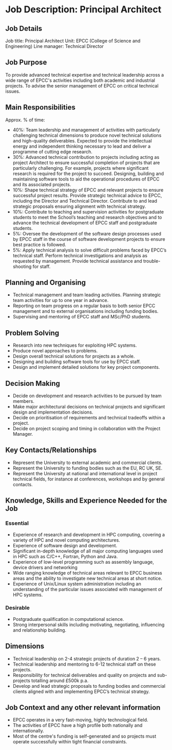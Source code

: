 # Job Description: Principal Architect

## Job Details

Job title: Principal Architect
Unit: EPCC (College of Science and Engineering)
Line manager: Technical Director

## Job Purpose

To provide advanced technical expertise and technical leadership across a wide range of EPCC's activities including both academic and industrial projects. To advise the senior management of EPCC on critical technical issues. 

## Main Responsibilities

Approx. % of time:

   - 40%: Team leadership and management of activities with particularly challenging technical dimensions to produce novel technical solutions and high-quality deliverables. Expected to provide the intellectual energy and independent thinking necessary to lead and deliver a programme of cutting edge research. 
   - 30%: Advanced technical contribution to projects including acting as project Architect to ensure successful completion of projects that are particularly challenging.  For example, projects where significant research is required for the project to succeed.  Designing, building and maintaining software tools to aid the operational procedures of EPCC and its associated projects.
   - 10%: Shape technical strategy of EPCC and relevant projects to ensure successful project results. Provide strategic technical advice to EPCC, including the Director and Technical Director. Contribute to and lead strategic proposals ensuring alignment with technical strategy. 
   - 10%: Contribute to teaching and supervision activities for postgraduate students to meet the School’s teaching and research objectives and to advance the technical development of EPCC staff and postgraduate students.
   - 5%: Oversee the development of the software design processes used by EPCC staff in the course of software development projects to ensure best practice is followed.
   - 5%: Apply technical analysis to solve difficult problems faced by EPCC’s technical staff. Perform technical investigations and analysis as requested by management. Provide technical assistance and trouble-shooting for staff.

## Planning and Organising

   - Technical management and team leading activities. Planning strategic team activities for up to one year in advance. 
   - Reporting on team progress on a regular basis to both senior EPCC management and to external organisations including funding bodies.
   - Supervising and mentoring of EPCC staff and MSc/PhD students.

## Problem Solving

   - Research into new techniques for exploiting HPC systems.
   - Produce novel approaches to problems.
   - Design overall technical solutions for projects as a whole.
   - Designing and building software tools for use by EPCC staff.
   - Design and implement detailed solutions for key project components.

## Decision Making

   - Decide on development and research activities to be pursued by team members.
   - Make major architectural decisions on technical projects and significant design and implementation decisions.
   - Decide on prioritisation of requirements and technical tradeoffs within a project.
   - Decide on project scoping and timing in collaboration with the Project Manager.  

## Key Contacts/Relationships  

   - Represent the University to external academic and commercial clients.
   - Represent the University to funding bodies such as the EU, RC UK, SE.
   - Represent the University at national and international level in project technical fields, for instance at conferences, workshops and by general contacts.

## Knowledge, Skills and Experience Needed for the Job

### Essential

   - Experience of research and development in HPC computing, covering a variety of HPC and novel computing architectures.
   - Experience of software design and development. 
   - Significant in-depth knowledge of all major computing languages used in HPC such as C/C++, Fortran, Python and Java.
   - Experience of low-level programming such as assembly language, device drivers and networking
   - Wide ranging knowledge of technical areas relevant to EPCC business areas and the ability to investigate new technical areas at short notice.
   - Experience of Unix/Linux system administration including an understanding of the particular issues associated with management of HPC systems.

### Desirable

   - Postgraduate qualification in computational science.
   - Strong interpersonal skills including motivating, negotiating, influencing and relationship building. 

## Dimensions 

   - Technical leadership on 2-4 strategic projects of duration 2 – 6 years.
   - Technical leadership and mentoring to 6-12 technical staff on these projects.
   - Responsibility for technical deliverables and quality on projects and sub-projects totalling around £500k p.a.
   - Develop and lead strategic proposals to funding bodies and commercial clients aligned with and implementing EPCC’s technical strategy.

## Job Context and any other relevant information

   - EPCC operates in a very fast-moving, highly technological field. 
   - The activities of EPCC have a high profile both nationally and internationally. 
   - Most of the centre's funding is self-generated and so projects must operate successfully within tight financial constraints.

